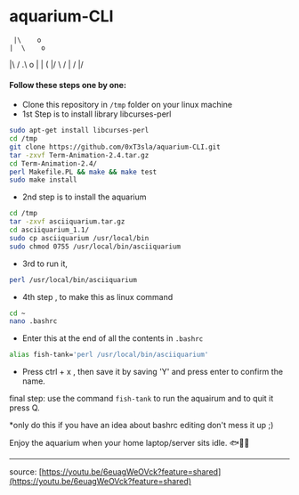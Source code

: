 # aquarium-CLI

     |\    o
    |  \    o
|\ /    .\ o
| |       (
|/ \     /
    |  /
     |/

#### Follow these steps one by one: 
- Clone this repository in `/tmp` folder on your linux machine 
- 1st Step is to install library libcurses-perl
```bash
sudo apt-get install libcurses-perl
cd /tmp
git clone https://github.com/0xT3sla/aquarium-CLI.git
tar -zxvf Term-Animation-2.4.tar.gz
cd Term-Animation-2.4/
perl Makefile.PL && make && make test
sudo make install
```
- 2nd step is to install the aquarium
```bash
cd /tmp
tar -zxvf asciiquarium.tar.gz
cd asciiquarium_1.1/
sudo cp asciiquarium /usr/local/bin
sudo chmod 0755 /usr/local/bin/asciiquarium
```
- 3rd to run it, 
```bash 
perl /usr/local/bin/asciiquarium
```
- 4th step , to make this as linux command
```bash
cd ~
nano .bashrc
```
- Enter this at the end of all the contents in `.bashrc`
```bash
alias fish-tank='perl /usr/local/bin/asciiquarium'
```
- Press ctrl + x , then save it by saving 'Y' and press enter to confirm the name.

final step: use the command `fish-tank` to run the aquairum and to quit it press Q.

*only do this if you have an idea about bashrc editing don't mess it up ;)

Enjoy the aquarium when your home laptop/server sits idle. 🐟🐠🎣

---
source: [https://youtu.be/6euagWeOVck?feature=shared](https://youtu.be/6euagWeOVck?feature=shared)
